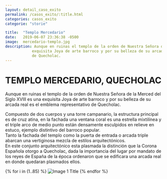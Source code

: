 ```yaml
---
layout: detail_caso_exito
permalink: /casos_exito/:title.html
categories: casos_exito
categorie: "storie"

title:  "Templo Mercedario"
date:   2019-06-07 23:36:38 -0500
image:  mercedario-templo.jpg
description: Aunque en ruinas el templo de la orden de Nuestra Señora de la Merced del Siglo XVIII es una
            exquisita Joya de arte barroco y por su belleza de su arcada real es el emblema representativo
            de Quecholac.
---
```


<div class="container-fluid mt-3 pb-3">
    <div class="container bg-white">
        <div class="p-5 ">
            <h1 class="cnt-title">TEMPLO MERCEDARIO, QUECHOLAC</h1>
            <p>
                Aunque en ruinas el templo de la orden de Nuestra Señora de la Merced del Siglo XVIII es una exquisita
                Joya de arte barroco y por su belleza de su arcada real es el emblema representativo de Quecholac.
            </p>
            <p>
                Compuesto de dos cuerpos y una torre campanario, la estructura principal es de cruz atina, en la fachada
                una ventana coral es una estrella mixtilínea y el triple arco de medio punto están densamente esculpidos
                en relieve en estuco, ejemplo distintivo del barroco popular.<br />
                Tanto la fachada del templo como la puerta de entrada o arcada triple abarcan una vertiginosa mezcla de
                estilos arquitectónicos.<br />
                En este conjunto arquitectónico esta plasmada la distinción que la Corona Española otorgo a Quecholac,
                dada la importancia del lugar por mandato de los reyes de España de la época ordenaron que se edificara
                una arcada real en donde quedaran plasmados ellos.
            </p>
        </div>
        <div id="gallery" class="container-gallery">
            {% for i in (1..85) %}
            <img alt="Image 1 Title" src="/assets/images/gallerys/mercedario/thumbnail/{{i}}.jpg"
                data-image="/assets/images/gallerys/mercedario/{{i}}.jpg" data-description="Image 1 Description">
            {% endfor %}
        </div>
    </div>
</div>

